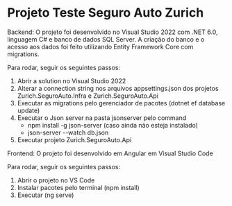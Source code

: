 # Projeto Teste Seguro Auto Zurich

Backend: O projeto foi desenvolvido no Visual Studio 2022 com .NET 6.0, linguagem C# e banco de dados SQL Server. A criação do banco e o acesso aos dados foi feito utilizando Entity Framework Core com migrations.

Para rodar, seguir os seguintes passos:
1) Abrir a solution no Visual Studio 2022
2) Alterar a connection string nos arquivos appsettings.json dos projetos Zurich.SeguroAuto.Infra e Zurich.SeguroAuto.Api
3) Executar as migrations pelo gerenciador de pacotes (dotnet ef database update)
4) Executar o Json server na pasta jsonserver pelo command
   * npm install -g json-server (caso ainda não esteja instalado)
   * json-server --watch db.json
5) Executar projeto Zurich.SeguroAuto.Api

Frontend: O projeto foi desenvolvido em Angular em Visual Studio Code

Para rodar, seguir os seguintes passos:
1) Abrir o projeto no VS Code
2) Instalar pacotes pelo terminal (npm install)
3) Executar (ng serve)
